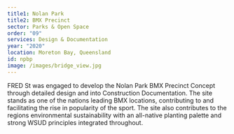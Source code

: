 ```yaml
---
title1: Nolan Park
title2: BMX Precinct
sector: Parks & Open Space
order: "09"
services: Design & Documentation
year: "2020"
location: Moreton Bay, Queensland
id: npbp
image: /images/bridge_view.jpg
---
```

FRED St was engaged to develop the Nolan Park BMX Precinct Concept through detailed design and into Construction Documentation. The site stands as one of the nations leading BMX locations, contributing to and facilitating the rise in popularity of the sport. The site also contributes to the regions environmental sustainability with an all-native planting palette and strong WSUD principles integrated throughout.